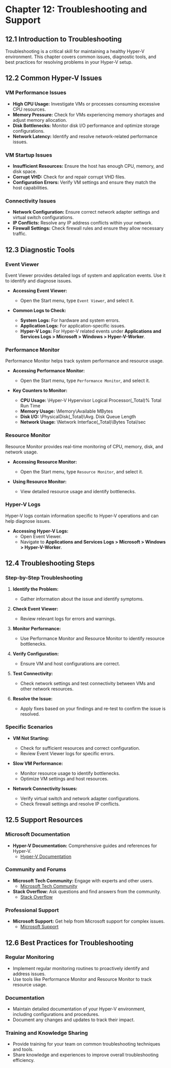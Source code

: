 # Chapter 12: Troubleshooting and Support

## 12.1 Introduction to Troubleshooting

Troubleshooting is a critical skill for maintaining a healthy Hyper-V environment. This chapter covers common issues, diagnostic tools, and best practices for resolving problems in your Hyper-V setup.

## 12.2 Common Hyper-V Issues

### VM Performance Issues

- **High CPU Usage:** Investigate VMs or processes consuming excessive CPU resources.
- **Memory Pressure:** Check for VMs experiencing memory shortages and adjust memory allocation.
- **Disk Bottlenecks:** Monitor disk I/O performance and optimize storage configurations.
- **Network Latency:** Identify and resolve network-related performance issues.

### VM Startup Issues

- **Insufficient Resources:** Ensure the host has enough CPU, memory, and disk space.
- **Corrupt VHD:** Check for and repair corrupt VHD files.
- **Configuration Errors:** Verify VM settings and ensure they match the host capabilities.

### Connectivity Issues

- **Network Configuration:** Ensure correct network adapter settings and virtual switch configurations.
- **IP Conflicts:** Resolve any IP address conflicts within your network.
- **Firewall Settings:** Check firewall rules and ensure they allow necessary traffic.

## 12.3 Diagnostic Tools

### Event Viewer

Event Viewer provides detailed logs of system and application events. Use it to identify and diagnose issues.

- **Accessing Event Viewer:**
  - Open the Start menu, type `Event Viewer`, and select it.

- **Common Logs to Check:**
  - **System Logs:** For hardware and system errors.
  - **Application Logs:** For application-specific issues.
  - **Hyper-V Logs:** For Hyper-V related events under **Applications and Services Logs > Microsoft > Windows > Hyper-V-Worker**.

### Performance Monitor

Performance Monitor helps track system performance and resource usage.

- **Accessing Performance Monitor:**
  - Open the Start menu, type `Performance Monitor`, and select it.

- **Key Counters to Monitor:**
  - **CPU Usage:** \Hyper-V Hypervisor Logical Processor(_Total)\% Total Run Time
  - **Memory Usage:** \Memory\Available MBytes
  - **Disk I/O:** \PhysicalDisk(_Total)\Avg. Disk Queue Length
  - **Network Usage:** \Network Interface(_Total)\Bytes Total/sec

### Resource Monitor

Resource Monitor provides real-time monitoring of CPU, memory, disk, and network usage.

- **Accessing Resource Monitor:**
  - Open the Start menu, type `Resource Monitor`, and select it.

- **Using Resource Monitor:**
  - View detailed resource usage and identify bottlenecks.

### Hyper-V Logs

Hyper-V logs contain information specific to Hyper-V operations and can help diagnose issues.

- **Accessing Hyper-V Logs:**
  - Open Event Viewer.
  - Navigate to **Applications and Services Logs > Microsoft > Windows > Hyper-V-Worker**.
 
## 12.4 Troubleshooting Steps

### Step-by-Step Troubleshooting

1. **Identify the Problem:**
   - Gather information about the issue and identify symptoms.

2. **Check Event Viewer:**
   - Review relevant logs for errors and warnings.

3. **Monitor Performance:**
   - Use Performance Monitor and Resource Monitor to identify resource bottlenecks.

4. **Verify Configuration:**
   - Ensure VM and host configurations are correct.

5. **Test Connectivity:**
   - Check network settings and test connectivity between VMs and other network resources.

6. **Resolve the Issue:**
   - Apply fixes based on your findings and re-test to confirm the issue is resolved.

### Specific Scenarios

- **VM Not Starting:**
  - Check for sufficient resources and correct configuration.
  - Review Event Viewer logs for specific errors.

- **Slow VM Performance:**
  - Monitor resource usage to identify bottlenecks.
  - Optimize VM settings and host resources.

- **Network Connectivity Issues:**
  - Verify virtual switch and network adapter configurations.
  - Check firewall settings and resolve IP conflicts.

## 12.5 Support Resources

### Microsoft Documentation

- **Hyper-V Documentation:** Comprehensive guides and references for Hyper-V.
  - [Hyper-V Documentation](https://docs.microsoft.com/en-us/virtualization/hyper-v-on-windows/)

### Community and Forums

- **Microsoft Tech Community:** Engage with experts and other users.
  - [Microsoft Tech Community](https://techcommunity.microsoft.com/)
- **Stack Overflow:** Ask questions and find answers from the community.
  - [Stack Overflow](https://stackoverflow.com/)

### Professional Support

- **Microsoft Support:** Get help from Microsoft support for complex issues.
  - [Microsoft Support](https://support.microsoft.com/)

## 12.6 Best Practices for Troubleshooting

### Regular Monitoring

- Implement regular monitoring routines to proactively identify and address issues.
- Use tools like Performance Monitor and Resource Monitor to track resource usage.

### Documentation

- Maintain detailed documentation of your Hyper-V environment, including configurations and procedures.
- Document any changes and updates to track their impact.

### Training and Knowledge Sharing

- Provide training for your team on common troubleshooting techniques and tools.
- Share knowledge and experiences to improve overall troubleshooting efficiency.
